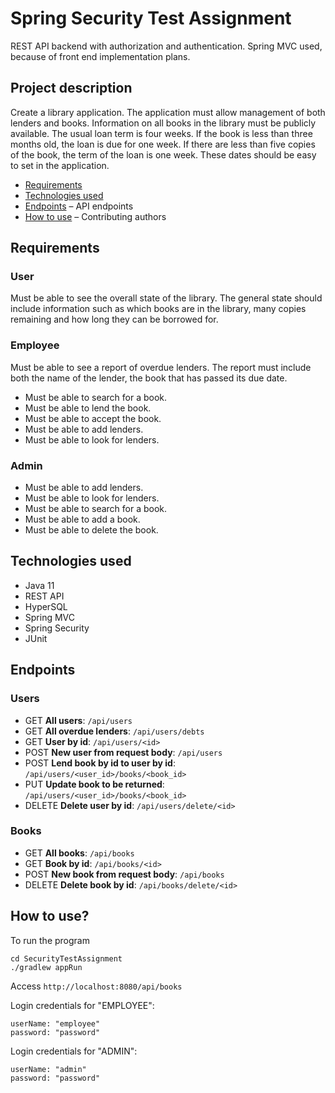 Spring Security Test Assignment
===============================

REST API backend with authorization and authentication. Spring MVC used, because of front end implementation plans.

## Project description

Create a library application. The application must allow management of both 
lenders and books. Information on all books in the library must be publicly 
available. The usual loan term is four weeks. If the book is less than three months old, 
the loan is due for one week. If there are less than five copies of the book, 
the term of the loan is one week. These dates should be easy to set in the application.

- [Requirements](#requirements)
- [Technologies used](#technologies-used)
- [Endpoints](#endpoints) – API endpoints
- [How to use](#how-to-use?) – Contributing authors


## Requirements

### User
Must be able to see the overall state of the library.
The general state should include information such as which books are in the 
library, many copies remaining and how long they can be borrowed for.

### Employee
Must be able to see a report of overdue lenders. The report must include both 
the name of the lender, the book that has passed its due date.
- Must be able to search for a book.
- Must be able to lend the book. 
- Must be able to accept the book.
- Must be able to add lenders.
- Must be able to look for lenders.

### Admin
- Must be able to add lenders. 
- Must be able to look for lenders. 
- Must be able to search for a book.
- Must be able to add a book.
- Must be able to delete the book.

## Technologies used

- Java 11
- REST API
- HyperSQL
- Spring MVC
- Spring Security
- JUnit


## Endpoints

### Users

- GET **All users**: `/api/users`
- GET **All overdue lenders**: `/api/users/debts`
- GET **User by id**: `/api/users/<id>`
- POST **New user from request body**: `/api/users`
- POST **Lend book by id to user by id**: `/api/users/<user_id>/books/<book_id>`
- PUT **Update book to be returned**: `/api/users/<user_id>/books/<book_id>`
- DELETE **Delete user by id**: `/api/users/delete/<id>`


### Books

- GET **All books**: `/api/books`
- GET **Book by id**: `/api/books/<id>`
- POST **New book from request body**: `/api/books`
- DELETE **Delete book by id**: `/api/books/delete/<id>`


## How to use?

To run the program
```
cd SecurityTestAssignment
./gradlew appRun
```

Access ```http://localhost:8080/api/books```


Login credentials for "EMPLOYEE":

```
userName: "employee"
password: "password"
```

Login credentials for "ADMIN":

```
userName: "admin"
password: "password"
```

